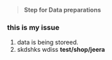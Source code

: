> **Step for Data preparations**
### this is my issue
1) data is being storeed.
2) skdshks
wdiss **test/shop/jeera**
